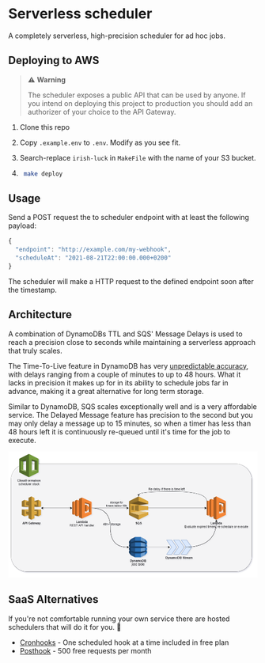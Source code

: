 # Serverless scheduler

A completely serverless, high-precision scheduler for ad hoc jobs.

## Deploying to AWS

> ⚠ **Warning**
>
> The scheduler exposes a public API that can be used by anyone. If you intend on deploying this project to production you should add an authorizer of your choice to the API Gateway.

1. Clone this repo

1. Copy `.example.env` to `.env`. Modify as you see fit.

1. Search-replace `irish-luck` in `MakeFile` with the name of your S3 bucket.

1. ```bash
    make deploy
    ```

## Usage

Send a POST request the to scheduler endpoint with at least the following payload:

```js
{
  "endpoint": "http://example.com/my-webhook",
  "scheduleAt": "2021-08-21T22:00:00.000+0200"
}
```

The scheduler will make a HTTP request to the defined endpoint soon after the timestamp.

## Architecture

A combination of DynamoDBs TTL and SQS' Message Delays is used to reach a precision close to seconds while maintaining a serverless approach that truly scales.

The Time-To-Live feature in DynamoDB has very [unpredictable accuracy](https://docs.aws.amazon.com/amazondynamodb/latest/developerguide/howitworks-ttl.html#:~:text=TTL%20typically%20deletes%20expired%20items%20within%2048%20hours%20of%20expiration), with delays ranging from a couple of minutes to up to 48 hours. What it lacks in precision it makes up for in its ability to schedule jobs far in advance, making it a great alternative for long term storage.

Similar to DynamoDB, SQS scales exceptionally well and is a very affordable service. The Delayed Message feature has precision to the second but you may only delay a message up to 15 minutes, so when a timer has less than 48 hours left it is continuously re-queued until it's time for the job to execute.

![Service diagram](./architecture.png)

## SaaS Alternatives

If you're not comfortable running your own service there are hosted schedulers that will do it for you. 💸

* [Cronhooks](https://cronhooks.io/) - One scheduled hook at a time included in free plan
* [Posthook](https://posthook.io/) - 500 free requests per month
